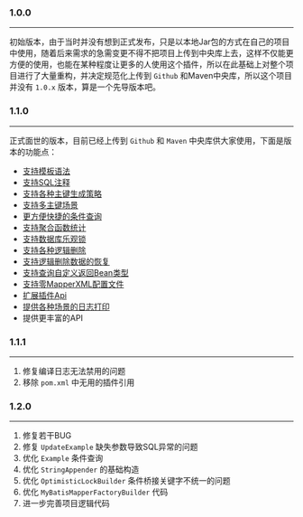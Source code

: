 ### 1.0.0

------

初始版本，由于当时并没有想到正式发布，只是以本地Jar包的方式在自己的项目中使用，随着后来需求的急需变更不得不把项目上传到中央库上去，这样不仅能更方便的使用，也能在某种程度让更多的人使用这个插件，所以在此基础上对整个项目进行了大量重构，并决定规范化上传到 `Github` 和Maven中央库，所以这个项目并没有 `1.0.x` 版本，算是一个先导版本吧。



### 1.1.0

------

正式面世的版本，目前已经上传到 `Github` 和 `Maven` 中央库供大家使用，下面是版本的功能点：

- [支持模板语法](https://github.com/tangxbai/mybatis-mapper#支持模板语法)
- [支持SQL注释](https://github.com/tangxbai/mybatis-mapper#支持SQL注释)
- [支持各种主键生成策略](https://github.com/tangxbai/mybatis-mapper#支持各种主键生成策略)
- [支持多主键场景](https://github.com/tangxbai/mybatis-mapper#支持多主键场景)
- [更方便快捷的条件查询](https://github.com/tangxbai/mybatis-mapper#更方便快捷的条件查询)
- [支持聚合函数统计](https://github.com/tangxbai/mybatis-mapper#支持聚合函数统计)
- [支持数据库乐观锁](https://github.com/tangxbai/mybatis-mapper#支持数据库乐观锁)
- [支持各种逻辑删除](https://github.com/tangxbai/mybatis-mapper#支持各种逻辑删除)
- [支持逻辑删除数据的恢复](https://github.com/tangxbai/mybatis-mapper#支持逻辑删除数据的恢复)
- [支持查询自定义返回Bean类型](https://github.com/tangxbai/mybatis-mapper#支持查询自定义返回Bean类型)
- [支持零MapperXML配置文件](https://github.com/tangxbai/mybatis-mapper#支持零MapperXML配置文件)
- [扩展插件Api](https://github.com/tangxbai/mybatis-mapper#扩展插件Api)
- [提供各种场景的日志打印](https://github.com/tangxbai/mybatis-mapper#提供各种场景的日志打印)
- 提供更丰富的API



### 1.1.1

------

1. 修复编译日志无法禁用的问题
2. 移除 `pom.xml` 中无用的插件引用



### 1.2.0

------

1. 修复若干BUG
2. 修复 `UpdateExample` 缺失参数导致SQL异常的问题
2. 优化 `Example` 条件查询
3. 优化 `StringAppender` 的基础构造
4. 优化 `OptimisticLockBuilder` 条件桥接关键字不统一的问题
5. 优化 `MyBatisMapperFactoryBuilder` 代码
6. 进一步完善项目逻辑代码